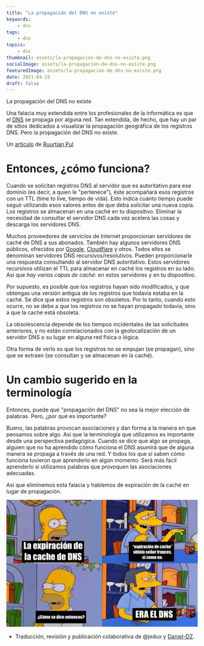 ```yaml
---
title: "La propagación del DNS no existe"
keywords:
    - dns
tags:
    - dns
topics:
    - dns
thumbnail: assets/la-propagacion-de-dns-no-existe.png
socialImage: assets/la-propagacion-de-dns-no-existe.png
featuredImage: assets/la-propagacion-de-dns-no-existe.png
date: 2021-04-19
draft: false
---
```


La propagación del DNS no existe

Una falacia muy extendida entre los profesionales de la informática es que el [DNS](https://es.wikipedia.org/wiki/Sistema_de_nombres_de_dominio) se propaga por alguna red. Tan extendida, de hecho, que hay un par de sitios dedicados a visualizar la propagación geográfica de los registros DNS. Pero la propagación del DNS no existe.

<!--more-->

Un [artículo](https://www.nslookup.io/blog/dns-propagation-does-not-exist/) de [Ruurtjan Pul](https://twitter.com/Ruurtjan)

# Entonces, ¿cómo funciona?

Cuando se solicitan registros DNS al servidor que es autoritativo para ese dominio (es decir, a quien le "pertenece"), éste acompañará esos registros con un TTL (time to live, tiempo de vida). Esto indica cuánto tiempo puede seguir utilizando esos valores antes de que deba solicitar una nueva copia. Los registros se almacenan en una caché en tu dispositivo. Eliminar la necesidad de consultar el servidor DNS cada vez acelera las cosas y descarga los servidores DNS.

Muchos proveedores de servicios de Internet proporcionan servidores de caché de DNS a sus abonados. También hay algunos servidores DNS públicos, ofrecidos por [Google](https://developers.google.com/speed/public-dns), [Cloudflare](https://www.cloudflare.com/es-es/learning/dns/what-is-1.1.1.1/) y otros. Todos ellos se denominan servidores DNS recursivos/resolutivos. Pueden proporcionarle una respuesta consultando al servidor DNS autoritativo. Estos servidores recursivos utilizan el TTL para almacenar en caché los registros en su lado. Así que *hay varias capas de caché*: en estos servidores y en tu dispositivo.

Por supuesto, es posible que los registros hayan sido modificados, y que obtengas una versión antigua de los registros que todavía estaba en la caché. Se dice que estos registros son obsoletos. Por lo tanto, cuando esto ocurre, no se debe a que los registros no se hayan propagado todavía, sino a que la caché está obsoleta.

La obsolescencia depende de los tiempos incidentales de las solicitudes anteriores, y no están correlacionados con la geolocalización de un servidor DNS o su lugar en alguna red física o lógica.

Otra forma de verlo es que los registros no se empujan (se propagan), sino que se extraen (se consultan y se almacenan en la caché).

# Un cambio sugerido en la terminología

Entonces, puede que "propagación del DNS" no sea la mejor elección de palabras. Pero, ¿por qué es importante?

Bueno, las palabras provocan asociaciones y dan forma a la manera en que pensamos sobre algo. Así que la terminología que utilizamos es importante desde una perspectiva pedagógica. Cuando se dice que algo se propaga, alguien que no ha aprendido cómo funciona el DNS asumirá que de alguna manera se propaga a través de una red. Y todos los que sí saben cómo funciona tuvieron que aprenderlo en algún momento. Será más fácil aprenderlo si utilizamos palabras que provoquen las asociaciones adecuadas.

Así que eliminemos esta falacia y hablemos de expiración de la caché en lugar de propagación.

![Meme Ohlala señor francés](assets/la-propagacion-de-dns-no-existe-meme.jpg)

* Traducción, revisión y publicación colaborativa de @jedux y [Daniel-DZ](https://github.com/Daniel-DZ).

